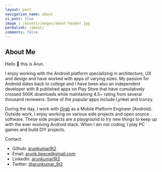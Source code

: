 ```yaml
---
layout: post
navigation_name: about
is_post: true
image : /assets/images/about-header.jpg
permalink: /about/
comments: false
---
```


## About Me

Hello :wave: this is Arun.

I enjoy working with the Android platform specializing in architecture, UX and design and have worked with apps of varying sizes. My passion for Android dates back to college and I have been also an independent developer with 8 published apps on Play Store that have cumulatively crossed 500K downloads while maintaining 4.5~ rating from several thousand reviewers. Some of the popular apps include Lynket and Iconzy.

During the day, I work with *[Grab](https://www.grab.com/sg/)* as a Mobile Platform Engineer (Android). Outside work, I enjoy working on various side projects and open source software. These side projects are a playground to try new things to keep up with the ever evolving Android stack. When I am not coding, I play PC games and build DIY projects.

Contact:

* Github: [arunkumar9t2](https://github.com/arunkumar9t2)
* Email: [arunk.beece@gmail.com](mailto:arunk.beece@gmail.com)
* LinkedIn: [arunkumar9t2](https://www.linkedin.com/in/arunkumar9t2/)
* Twitter: [@arunkumar_9t2](https://twitter.com/arunkumar_9t2)